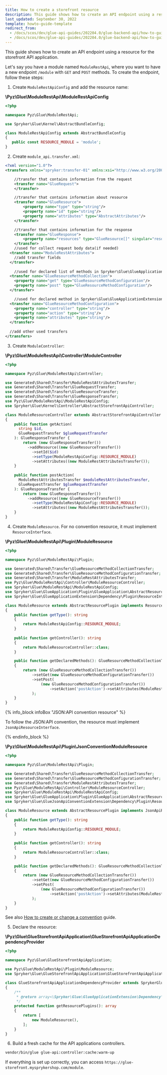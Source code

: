 ```yaml
---
title: How to create a storefront resource
description: This guide shows how to create an API endpoint using a resource for the storefront API application.
last_updated: September 30, 2022
template: howto-guide-template
redirect_from:
  - /docs/scos/dev/glue-api-guides/202204.0/glue-backend-api/how-to-guides/create-a-resource.html
  - /docs/scos/dev/glue-api-guides/202204.0/glue-backend-api/how-to-guides/how-to-create-a-storefront-resource.html
---
```


This guide shows how to create an API endpoint using a resource for the storefront API application.

Let's say you have a module named `ModuleRestApi`, where you want to have a new endpoint `/module` with `GET` and `POST` methods. To create the endpoint, follow these steps:

1. Create `ModuleRestApiConfig` and add the resource name:

**\Pyz\Glue\ModuleRestApi\ModuleRestApiConfig**

 ```php
<?php

namespace Pyz\Glue\ModuleRestApi;

use Spryker\Glue\Kernel\AbstractBundleConfig;

class ModuleRestApiConfig extends AbstractBundleConfig
{
    public const RESOURCE_MODULE = 'module';
}
``` 

2. Create `module_api.transfer.xml`:

```xml
<?xml version="1.0"?>
<transfers xmlns="spryker:transfer-01" xmlns:xsi="http://www.w3.org/2001/XMLSchema-instance" xsi:schemaLocation="spryker:transfer-01 http://static.spryker.com/transfer-01.xsd">

    //transfer that contains information from the request
    <transfer name="GlueRequest">
    </transfer>

    //transfer that contains information about resource
    <transfer name="GlueResource">
        <property name="type" type="string"/>
        <property name="id" type="string"/>
        <property name="attributes" type="AbstractAttributes"/>
    </transfer>

    //transfer that contains information for the response
    <transfer name="GlueResponse">
        <property name="resources" type="GlueResource[]" singular="resource"/>
    </transfer>
    //used for collect request body data(if needed)
  <transfer name="ModuleRestAttributes">
    //add transfer fields
  </transfer>
  
    //used for declared list of methods in Spryker\Glue\GlueApplicationExtension\Dependency\Plugin\ResourceInterface::getDeclaredMethods()
  <transfer name="GlueResourceMethodCollection">
    <property name="get" type="GlueResourceMethodConfiguration"/>
    <property name="post" type="GlueResourceMethodConfiguration"/>
  </transfer>

    //used for declared method in Spryker\Glue\GlueApplicationExtension\Dependency\Plugin\ResourceInterface::getDeclaredMethods()
  <transfer name="GlueResourceMethodConfiguration">
    <property name="controller" type="string"/>
    <property name="action" type="string"/>
    <property name="attributes" type="string"/>
  </transfer>
  
  //add other used transfers
</transfers>
```

3. Create `ModuleController`: 

**\Pyz\Glue\ModuleRestApi\Controller\ModuleController**

```php
<?php

namespace Pyz\Glue\ModuleRestApi\Controller;

use Generated\Shared\Transfer\ModuleRestAttributesTransfer;
use Generated\Shared\Transfer\GlueRequestTransfer;
use Generated\Shared\Transfer\GlueResourceTransfer;
use Generated\Shared\Transfer\GlueResponseTransfer;
use Pyz\Glue\ModuleRestApi\ModuleRestApiConfig;
use Spryker\Glue\Kernel\Controller\AbstractStorefrontApiController;

class ModuleResourceController extends AbstractStorefrontApiController
{
    public function getAction(
      string $id, 
      GlueRequestTransfer $glueRequestTransfer
    ): GlueResponseTransfer {
        return (new GlueResponseTransfer())
          ->addResource((new GlueResourceTransfer())
            ->setId($id)
            ->setType(ModuleRestApiConfig::RESOURCE_MODULE)
            ->setAttributes((new ModuleRestAttributesTransfer());
    }
    
    public function postAction(
      ModuleRestAttributesTransfer $moduleRestAttributesTransfer,
      GlueRequestTransfer $glueRequestTransfer
    ): GlueResponseTransfer {
        return (new GlueResponseTransfer())
          ->addResource((new GlueResourceTransfer())
            ->setType(ModuleRestApiConfig::RESOURCE_MODULE)
            ->setAttributes((new ModuleRestAttributesTransfer());
    }
}
```

4. Create `ModuleResource`. For no convention resource, it must implement `ResourceInterface`.

**\Pyz\Glue\ModuleRestApi\Plugin\ModuleResource**

```php
<?php

namespace Pyz\Glue\ModuleRestApi\Plugin;

use Generated\Shared\Transfer\GlueResourceMethodCollectionTransfer;
use Generated\Shared\Transfer\GlueResourceMethodConfigurationTransfer;
use Generated\Shared\Transfer\ModuleRestAttributesTransfer;
use Pyz\Glue\ModuleRestApi\Controller\ModuleResourceController;
use Spryker\Glue\ModuleRestApi\ModuleRestApiConfig;
use Spryker\Glue\GlueApplication\Plugin\GlueApplication\AbstractResourcePlugin;
use Spryker\Glue\GlueApplicationExtension\Dependency\Plugin\ResourceInterface;

class ModuleResource extends AbstractResourcePlugin implements ResourceInterface
{
    public function getType(): string
    {
        return ModuleRestApiConfig::RESOURCE_MODULE;
    }
    
    public function getController(): string
    {
        return ModuleResourceController::class;
    }

    public function getDeclaredMethods(): GlueResourceMethodCollectionTransfer
    {
        return (new GlueResourceMethodCollectionTransfer())
            ->setGet(new GlueResourceMethodConfigurationTransfer())
            ->setPost(
                (new GlueResourceMethodConfigurationTransfer())
                    ->setAction('postAction')->setAttributes(ModuleRestAttributesTransfer::class),
            );
    }
}
```

{% info_block infoBox "JSON:API convention resource" %}

To follow the JSON:API convention, the resource must implement `JsonApiResourceInterface`.

{% endinfo_block %}


**\Pyz\Glue\ModuleRestApi\Plugin\JsonConventionModuleResource**

```php
<?php

namespace Pyz\Glue\ModuleRestApi\Plugin;

use Generated\Shared\Transfer\GlueResourceMethodCollectionTransfer;
use Generated\Shared\Transfer\GlueResourceMethodConfigurationTransfer;
use Generated\Shared\Transfer\ModuleRestAttributesTransfer;
use Pyz\Glue\ModuleRestApi\Controller\ModuleResourceController;
use Spryker\Glue\ModuleRestApi\ModuleRestApiConfig;
use Spryker\Glue\GlueApplication\Plugin\GlueApplication\AbstractResourcePlugin;
use Spryker\Glue\GlueJsonApiConventionExtension\Dependency\Plugin\ResourceInterface;

class ModuleResource extends AbstractResourcePlugin implements JsonApiResourceInterface
{
    public function getType(): string
    {
        return ModuleRestApiConfig::RESOURCE_MODULE;
    }
    
    public function getController(): string
    {
        return ModuleResourceController::class;
    }

    public function getDeclaredMethods(): GlueResourceMethodCollectionTransfer
    {
        return (new GlueResourceMethodCollectionTransfer())
            ->setGet(new GlueResourceMethodConfigurationTransfer())
            ->setPost(
                (new GlueResourceMethodConfigurationTransfer())
                    ->setAction('postAction')->setAttributes(ModuleRestAttributesTransfer::class),
            );
    }
}
```

See also [How to create or change a convention](/docs/scos/dev/glue-api-guides/{{page.version}}/decoupled-glue-infrastructure/how-to-guides/how-to-create-or-change-a-convention.html) guide.

5. Declare the resource: 

**\Pyz\Glue\GlueStorefrontApiApplication\GlueStorefrontApiApplicationDependencyProvider**

```php
<?php

namespace Pyz\Glue\GlueStorefrontApiApplication;

use Pyz\Glue\ModuleRestApi\Plugin\ModuleResource;
use Spryker\Glue\GlueStorefrontApiApplication\GlueStorefrontApiApplicationDependencyProvider as SprykerGlueStorefrontApiApplicationDependencyProvider;

class GlueStorefrontApiApplicationDependencyProvider extends SprykerGlueStorefrontApiApplicationDependencyProvider
{
    /**
     * @return array<\Spryker\Glue\GlueApplicationExtension\Dependency\Plugin\ResourceInterface>
     */
    protected function getResourcePlugins(): array
    {
        return [
            new ModuleResource(),
        ];
    }
}
```

6. Build a fresh cache for the API applications controllers.

```bash
vendor/bin/glue glue-api:controller:cache:warm-up
```

If everything is set up correctly, you can access `https://glue-storefront.mysprykershop.com/module`.
